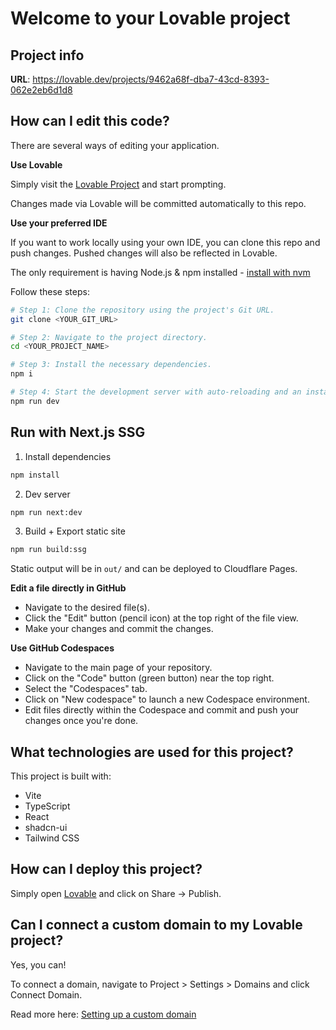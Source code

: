 # Welcome to your Lovable project

## Project info

**URL**: https://lovable.dev/projects/9462a68f-dba7-43cd-8393-062e2eb6d1d8

## How can I edit this code?

There are several ways of editing your application.

**Use Lovable**

Simply visit the [Lovable Project](https://lovable.dev/projects/9462a68f-dba7-43cd-8393-062e2eb6d1d8) and start prompting.

Changes made via Lovable will be committed automatically to this repo.

**Use your preferred IDE**

If you want to work locally using your own IDE, you can clone this repo and push changes. Pushed changes will also be reflected in Lovable.

The only requirement is having Node.js & npm installed - [install with nvm](https://github.com/nvm-sh/nvm#installing-and-updating)

Follow these steps:

```sh
# Step 1: Clone the repository using the project's Git URL.
git clone <YOUR_GIT_URL>

# Step 2: Navigate to the project directory.
cd <YOUR_PROJECT_NAME>

# Step 3: Install the necessary dependencies.
npm i

# Step 4: Start the development server with auto-reloading and an instant preview.
npm run dev
```

## Run with Next.js SSG

1) Install dependencies

```sh
npm install
```

2) Dev server

```sh
npm run next:dev
```

3) Build + Export static site

```sh
npm run build:ssg
```

Static output will be in `out/` and can be deployed to Cloudflare Pages.

**Edit a file directly in GitHub**

- Navigate to the desired file(s).
- Click the "Edit" button (pencil icon) at the top right of the file view.
- Make your changes and commit the changes.

**Use GitHub Codespaces**

- Navigate to the main page of your repository.
- Click on the "Code" button (green button) near the top right.
- Select the "Codespaces" tab.
- Click on "New codespace" to launch a new Codespace environment.
- Edit files directly within the Codespace and commit and push your changes once you're done.

## What technologies are used for this project?

This project is built with:

- Vite
- TypeScript
- React
- shadcn-ui
- Tailwind CSS

## How can I deploy this project?

Simply open [Lovable](https://lovable.dev/projects/9462a68f-dba7-43cd-8393-062e2eb6d1d8) and click on Share -> Publish.

## Can I connect a custom domain to my Lovable project?

Yes, you can!

To connect a domain, navigate to Project > Settings > Domains and click Connect Domain.

Read more here: [Setting up a custom domain](https://docs.lovable.dev/features/custom-domain#custom-domain)
